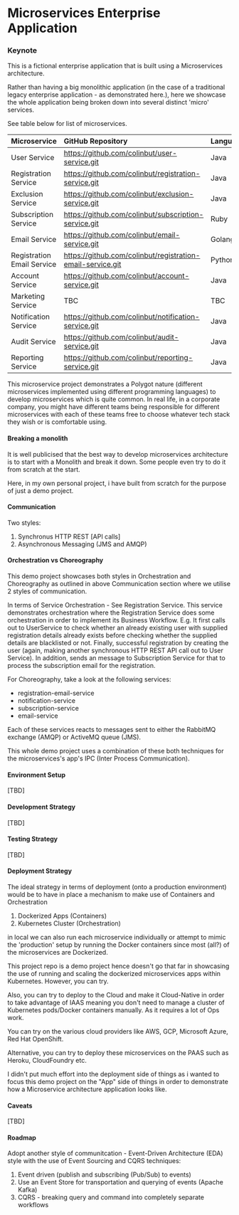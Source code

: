 # Microservices Enterprise Application


### Keynote

This is a fictional enterprise application that is built using a Microservices architecture.

Rather than having a big monolithic application (in the case of a traditional legacy enterprise application - as demonstrated here.), 
here we showcase the whole application being broken down into several distinct 'micro' services. 

See table below for list of microservices.




| Microservice                      | GitHub Repository                                             | Language  |
| :-------------------------------- | :------------------------------------------------------------ |-----------|
| User Service                      | https://github.com/colinbut/user-service.git                  | Java      |
| Registration Service              | https://github.com/colinbut/registration-service.git          | Java      |
| Exclusion Service                 | https://github.com/colinbut/exclusion-service.git             | Java      |
| Subscription Service              | https://github.com/colinbut/subscription-service.git          | Ruby      |
| Email Service                     | https://github.com/colinbut/email-service.git                 | Golang    |
| Registration Email Service        | https://github.com/colinbut/registration-email-service.git    | Python    |
| Account Service                   | https://github.com/colinbut/account-service.git               | Java      |
| Marketing Service                 | TBC                                                           | TBC       |
| Notification Service              | https://github.com/colinbut/notification-service.git          | Java      |
| Audit Service                     | https://github.com/colinbut/audit-service.git                 | Java      |
| Reporting Service                 | https://github.com/colinbut/reporting-service.git             | Java      |



This microservice project demonstrates a Polygot nature (different microservices implemented using different programming languages) to develop microservices which is quite common. In real life, in a corporate company, you 
might have different teams being responsible for different microservices with each of these teams free to choose whatever tech stack they wish or is comfortable using.

#### Breaking a monolith

It is well publicised that the best way to develop microservices architecture is to start with a Monolith and break it down. Some people even try to 
do it from scratch at the start. 

Here, in my own personal project, i have built from scratch for the purpose of just a demo project.

#### Communication

Two styles:

1. Synchronus HTTP REST [API calls]
2. Asynchronous Messaging (JMS and AMQP)

#### Orchestration vs Choreography

This demo project showcases both styles in Orchestration and Choreography as outlined in above Communication section where we 
utilise 2 styles of communication.

In terms of Service Orchestration - See Registration Service. This service demonstrates orchestration where the Registration Service
does some orchestration in order to implement its Business Workflow. E.g. It first calls out to UserService to check whether
an already existing user with supplied registration details already exists before checking whether the supplied details are blacklisted or not.
Finally, successful registration by creating the user (again, making another synchronous HTTP REST API call out to User Service).
In addition, sends an message to Subscription Service for that to process the subscription email for the registration.

For Choreography, take a look at the following services:

- registration-email-service
- notification-service
- subscription-service
- email-service

Each of these services reacts to messages sent to either the RabbitMQ exchange (AMQP) or ActiveMQ queue (JMS).
 
This whole demo project uses a combination of these both techniques for the microservices's app's IPC (Inter Process Communication).
 

#### Environment Setup

[TBD]

#### Development Strategy

[TBD]

#### Testing Strategy

[TBD]

#### Deployment Strategy

The ideal strategy in terms of deployment (onto a production environment) would be to have in place
a mechanism to make use of Containers and Orchestration 

1. Dockerized Apps (Containers)
2. Kubernetes Cluster (Orchestration)

in local we can also run each microservice individually or attempt to mimic the 'production' setup by running the Docker 
containers since most (all?) of the microservices are Dockerized.

This project repo is a demo project hence doesn't go that far in showcasing the use of running and scaling the dockerized
microservices apps within Kubernetes. However, you can try. 

Also, you can try to deploy to the Cloud and make it Cloud-Native in order to take advantage of IAAS meaning you don't need to 
manage a cluster of Kubernetes pods/Docker containers manually. As it requires a lot of Ops work.  

You can try on the various cloud providers like AWS, GCP, Microsoft Azure, Red Hat OpenShift.
 
Alternative, you can try to deploy these microservices on the PAAS such as Heroku, CloudFoundry etc.

I didn't put much effort into the deployment side of things as i wanted to focus this demo project on the "App" side of things
in order to demonstrate how a Microservice architecture application looks like.

#### Caveats

[TBD]

#### Roadmap

Adopt another style of communitcation - Event-Driven Architecture (EDA) style with the use of Event Sourcing and CQRS techniques:

1. Event driven (publish and subscribing (Pub/Sub) to events)
2. Use an Event Store for transportation and querying of events (Apache Kafka)
3. CQRS - breaking query and command into completely separate workflows
